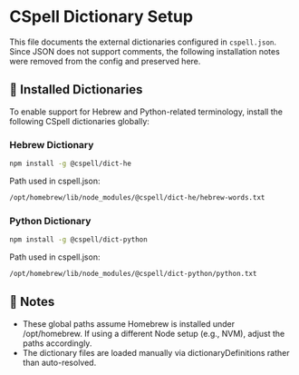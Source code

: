 # CSpell Dictionary Setup

This file documents the external dictionaries configured in `cspell.json`.
Since JSON does not support comments, the following installation notes were removed from the config and preserved here.

## 🧩 Installed Dictionaries

To enable support for Hebrew and Python-related terminology, install the following CSpell dictionaries globally:

### Hebrew Dictionary

```sh
npm install -g @cspell/dict-he
```

Path used in cspell.json:

```sh
/opt/homebrew/lib/node_modules/@cspell/dict-he/hebrew-words.txt
```

### Python Dictionary

```sh
npm install -g @cspell/dict-python
```

Path used in cspell.json:

```sh
/opt/homebrew/lib/node_modules/@cspell/dict-python/python.txt
```

## 🔧 Notes

- These global paths assume Homebrew is installed under /opt/homebrew. If using a different Node setup (e.g., NVM), adjust the paths accordingly.
- The dictionary files are loaded manually via dictionaryDefinitions rather than auto-resolved.
